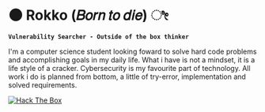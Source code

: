 # 🌑 Rokko (𝐵𝑜𝑟𝑛 𝑡𝑜 𝑑𝑖𝑒) ೀ

**`Vulnerability Searcher - Outside of the box thinker`**

I'm a computer science student looking foward to solve hard code problems and accomplishing goals in my daily life. What i have is not a mindset, it is a life style of a cracker. Cybersecurity is my favourite part of technology. All work i do is planned from bottom, a little of try-error, implementation and solved requirements.

<p align="left">
      <a href="https://www.youtube.com/c/fknight?sub_confirmation=1](https://app.hackthebox.com/profile/2333211)">
         <img alt="Hack The Box" src="https://custom-icon-badges.demolab.com/badge/-Hack%20The%20Box-black?style=for-the-badge&logo=package&logoColor=green"/></a>
   </p>
<!--
**rokko3/rokko3** is a ✨ _special_ ✨ repository because its `README.md` (this file) appears on your GitHub profile.

Here are some ideas to get you started:

- 🔭 I’m currently working on ...
- 🌱 I’m currently learning ...
- 👯 I’m looking to collaborate on ...
- 🤔 I’m looking for help with ...
- 💬 Ask me about ...
- 📫 How to reach me: ...
- 😄 Pronouns: ...
- ⚡ Fun fact: ...
-->
